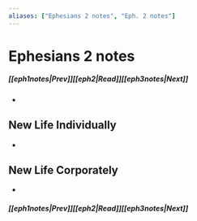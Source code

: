 ```yaml
---
aliases: ["Ephesians 2 notes", "Eph. 2 notes"]
---
```

# Ephesians 2 notes
##### <span class=arrow-left></span>[[eph1notes|Prev]]<span class=navigation-separator></span>[[eph2|Read]]<span class=navigation-separator></span>[[eph3notes|Next]]<span class=arrow-right></span>
- 
## New Life Individually
- 
## New Life Corporately
- 
##### <span class=arrow-left></span>[[eph1notes|Prev]]<span class=navigation-separator></span>[[eph2|Read]]<span class=navigation-separator></span>[[eph3notes|Next]]<span class=arrow-right></span>
